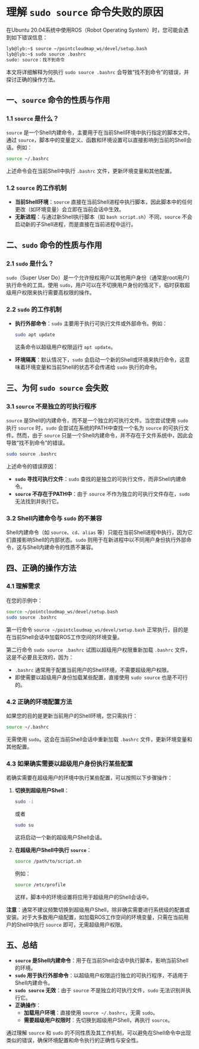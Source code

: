 # 理解 `sudo source` 命令失败的原因

在Ubuntu 20.04系统中使用ROS（Robot Operating System）时，您可能会遇到如下错误信息：

```bash
lyb@lyb:~$ source ~/pointcloudmap_ws/devel/setup.bash 
lyb@lyb:~$ sudo source .bashrc
sudo: source：找不到命令
```

本文将详细解释为何执行 `sudo source .bashrc` 会导致“找不到命令”的错误，并探讨正确的操作方法。

## 一、`source` 命令的性质与作用

### 1.1 `source` 是什么？

`source` 是一个Shell内建命令，主要用于在当前Shell环境中执行指定的脚本文件。通过 `source`，脚本中的变量定义、函数和环境设置可以直接影响到当前的Shell会话。例如：

```bash
source ~/.bashrc
```

上述命令会在当前Shell中执行 `.bashrc` 文件，更新环境变量和其他配置。

### 1.2 `source` 的工作机制

- **当前Shell环境**：`source` 直接在当前Shell进程中执行脚本，因此脚本中的任何更改（如环境变量）会立即在当前会话中生效。
- **无新进程**：与通过新Shell执行脚本（如 `bash script.sh`）不同，`source` 不会启动新的子Shell进程，而是直接在当前进程中运行。

## 二、`sudo` 命令的性质与作用

### 2.1 `sudo` 是什么？

`sudo`（Super User Do）是一个允许授权用户以其他用户身份（通常是root用户）执行命令的工具。使用 `sudo`，用户可以在不切换用户身份的情况下，临时获取超级用户权限来执行需要高权限的操作。

### 2.2 `sudo` 的工作机制

- **执行外部命令**：`sudo` 主要用于执行可执行文件或外部命令。例如：

  ```bash
  sudo apt update
  ```

  这条命令以超级用户权限运行 `apt update`。

- **环境隔离**：默认情况下，`sudo` 会启动一个新的Shell或环境来执行命令，这意味着环境变量和当前Shell的状态不会传递给 `sudo` 执行的命令。

## 三、为何 `sudo source` 会失败

### 3.1 `source` 不是独立的可执行程序

`source` 是Shell的内建命令，而不是一个独立的可执行文件。当您尝试使用 `sudo` 执行 `source` 时，`sudo` 会尝试在系统的PATH中查找一个名为 `source` 的可执行文件。然而，由于 `source` 只是一个Shell内建命令，并不存在于文件系统中，因此会导致“找不到命令”的错误。

```bash
sudo source .bashrc
```

上述命令的错误原因：

- **`sudo` 寻找可执行文件**：`sudo` 查找的是独立的可执行文件，而非Shell内建命令。
- **`source` 不存在于PATH中**：由于 `source` 不作为独立的可执行文件存在，`sudo` 无法找到并执行它。

### 3.2 Shell内建命令与 `sudo` 的不兼容

Shell内建命令（如 `source`、`cd`、`alias` 等）只能在当前Shell进程中执行，因为它们直接影响Shell的内部状态。`sudo` 则用于在新进程中以不同用户身份执行外部命令，这与Shell内建命令的性质不兼容。

## 四、正确的操作方法

### 4.1 理解需求

在您的示例中：

```bash
source ~/pointcloudmap_ws/devel/setup.bash 
sudo source .bashrc
```

第一行命令 `source ~/pointcloudmap_ws/devel/setup.bash` 正常执行，目的是在当前Shell会话中加载ROS工作空间的环境变量。

第二行命令 `sudo source .bashrc` 试图以超级用户权限重新加载 `.bashrc` 文件，这是不必要且无效的，因为：

- `.bashrc` 通常用于配置当前用户的Shell环境，不需要超级用户权限。
- 即使需要以超级用户身份加载某些配置，直接使用 `sudo source` 也是不可行的。

### 4.2 正确的环境配置方法

如果您的目的是更新当前用户的Shell环境，您只需执行：

```bash
source ~/.bashrc
```

无需使用 `sudo`。这会在当前Shell会话中重新加载 `.bashrc` 文件，更新环境变量和其他配置。

### 4.3 如果确实需要以超级用户身份执行某些配置

若确实需要在超级用户的环境中执行某些配置，可以按照以下步骤操作：

1. **切换到超级用户Shell**：

   ```bash
   sudo -i
   ```

   或者

   ```bash
   sudo su
   ```

   这将启动一个新的超级用户Shell会话。

2. **在超级用户Shell中执行 `source`**：

   ```bash
   source /path/to/script.sh
   ```

   例如：

   ```bash
   source /etc/profile
   ```

   这样，脚本中的环境设置将应用于超级用户的Shell会话中。

**注意**：通常不建议频繁切换到超级用户Shell，除非确实需要进行系统级的配置或安装。对于大多数用户级配置，如加载ROS工作空间的环境变量，只需在当前用户的Shell中执行 `source` 即可，无需超级用户权限。

## 五、总结

- **`source` 是Shell内建命令**：用于在当前Shell会话中执行脚本，影响当前Shell的环境。
- **`sudo` 用于执行外部命令**：以超级用户权限运行独立的可执行程序，不适用于Shell内建命令。
- **`sudo source` 无效**：由于 `source` 不是独立的可执行文件，`sudo` 无法识别并执行它。
- **正确操作**：
  - **加载用户环境**：直接使用 `source ~/.bashrc`，无需 `sudo`。
  - **需要超级用户权限时**：先切换到超级用户Shell，再执行 `source`。

通过理解 `source` 和 `sudo` 的不同性质及其工作机制，可以避免在Shell命令中出现类似的错误，确保环境配置和命令执行的正确性与安全性。